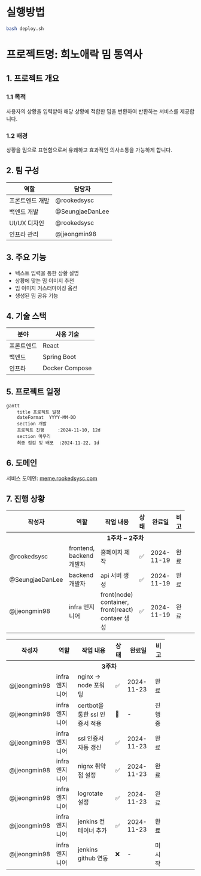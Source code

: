# 실행방법

```bash
bash deploy.sh
```

# 프로젝트명: 희노애락 밈 통역사

## 1. 프로젝트 개요

### 1.1 목적
사용자의 상황을 입력받아 해당 상황에 적합한 밈을 변환하여 반환하는 서비스를 제공합니다.

### 1.2 배경
상황을 밈으로 표현함으로써 유쾌하고 효과적인 의사소통을 가능하게 합니다.

## 2. 팀 구성
| 역할 | 담당자 |
|------|--------|
| 프론트엔드 개발 | @rookedsysc |
| 백엔드 개발 | @SeungjaeDanLee |
| UI/UX 디자인 | @rookedsysc |
| 인프라 관리 | @jjeongmin98 |
  
## 3. 주요 기능

- 텍스트 입력을 통한 상황 설명
- 상황에 맞는 밈 이미지 추천
- 밈 이미지 커스터마이징 옵션
- 생성된 밈 공유 기능

## 4. 기술 스택

| 분야 | 사용 기술 |
|------|-----------|
| 프론트엔드 | React |
| 백엔드 | Spring Boot |
| 인프라 | Docker Compose |



## 5. 프로젝트 일정

```mermaid
gantt
    title 프로젝트 일정
    dateFormat  YYYY-MM-DD
    section 개발
    프로젝트 진행     :2024-11-10, 12d
    section 마무리
    최종 점검 및 배포  :2024-11-22, 1d
```

## 6. 도메인
서비스 도메인: [meme.rookedsysc.com](http://meme.rookedsysc.com)

## 7. 진행 상황
| 작성자 | 역할 | 작업 내용 | 상태 | 완료일 | 비고 |
|-------|------|----------|------|-------|------|
| <td colspan="6" align="center">**1주차 ~ 2주차**</td> |
| @rookedsysc | frontend, backend개발자 | 홈페이지 제작 | ✅ | 2024-11-19 | 완료 |
| @SeungjaeDanLee | backend 개발자 | api 서버 생성 | ✅ | 2024-11-19 | 완료 |
| @jjeongmin98 | infra 엔지니어 | front(node) container, front(react) contaer 생성 | ✅ | 2024-11-19 | 완료 |

| 작성자 | 역할 | 작업 내용 | 상태 | 완료일 | 비고 |
|-------|------|----------|------|-------|------|
| <td colspan="6" align="center">**3주차**</td> |
| @jjeongmin98 | infra 엔지니어 | nginx -> node 포워딩 | ✅ | 2024-11-23 | 완료 |
| @jjeongmin98 | infra 엔지니어 | certbot을 통한 ssl 인증서 적용 | 🚧 | - | 진행중 |
| @jjeongmin98 | infra 엔지니어 | ssl 인증서 자동 갱신 | ✅ | 2024-11-23 | 완료 |
| @jjeongmin98 | infra 엔지니어 | nignx 취약점 설정 | ✅ | 2024-11-23 | 완료 |
| @jjeongmin98 | infra 엔지니어 | logrotate 설정 | ✅ | 2024-11-23 | 완료 |
| @jjeongmin98 | infra 엔지니어 | jenkins 컨테이너 추가 | ✅ | 2024-11-23 | 완료 |
| @jjeongmin98 | infra 엔지니어 | jenkins github 연동 | ❌ | - | 미시작 |

